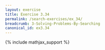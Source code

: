 ```yaml
---
layout: exercise
title: Exercise 3.34
permalink: /search-exercises/ex_34/
breadcrumb: 3-Solving-Problems-By-Searching
canonical_id: ex3.34
---
```


{% include mathjax_support %}
